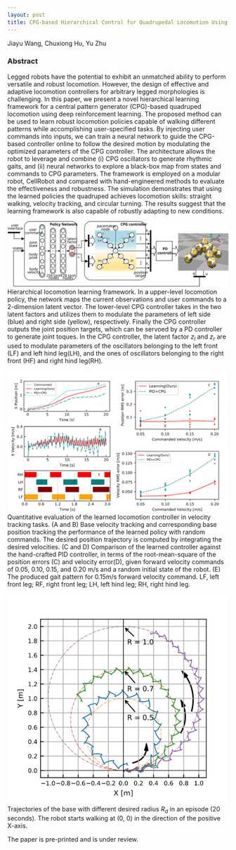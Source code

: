 ```yaml
---
layout: post
title: CPG-based Hierarchical Control for Quadrupedal Locomotion Using Deep Reinforcement Learning
---
```

Jiayu Wang, Chuxiong Hu, Yu Zhu

### Abstract
Legged robots have the potential to exhibit an unmatched ability to perform versatile and robust locomotion. However, the design of effective and adaptive locomotion controllers for arbitrary legged morphologies is challenging.
In this paper, we present a novel hierarchical learning framework for a central pattern generator (CPG)-based quadruped locomotion using deep reinforcement learning.
The proposed method can be used to learn robust locomotion policies capable of walking different patterns while accomplishing user-specified tasks. By injecting user commands into inputs, we can train a neural network to guide the CPG-based controller online to follow the desired motion by modulating the optimized parameters of the CPG controller. The architecture allows the robot to leverage and combine (i) CPG oscillators to generate rhythmic gaits, and (ii) neural networks to explore a black-box map from states and commands to CPG parameters.
The framework is employed on a modular robot, CellRobot and compared with hand-engineered methods to evaluate the effectiveness and robustness. The simulation demonstrates that using the learned policies the quadruped achieves locomotion skills: straight walking, velocity tracking, and circular turning. The results suggest that the learning framework is also capable of robustly adapting to new conditions.

![“图片描述”](/images/system_whole.svg)
Hierarchical locomotion learning framework. In a upper-level locomotion policy, the network maps the current observations and user commands to a 2-dimension latent vector. The lower-level CPG controller takes in the two latent factors and utilizes them to modulate the parameters of left side (blue) and right side (yellow), respectively. Finally the CPG controller outputs the joint position targets, which can be servoed by a PD controller to generate joint toques. In the CPG controller, the latent factor $z_{l}$ and $z_{r}$ are used to modulate parameters of the oscillators belonging to the left front (LF) and left hind leg(LH), and the ones of oscillators belonging to the right front (HF) and right hind leg(RH).

![“图片描述”](/images/vel_whole.svg)
Quantitative evaluation of the learned locomotion controller in velocity tracking tasks.
(A and B) Base velocity tracking and corresponding base position tracking the performance of the learned policy with random commands. The desired position trajectory is computed by integrating the desired velocities.
(C and D) Comparison of the learned controller against the hand-crafted PID controller, in terms of the root-mean-square of the position errors (C) and velocity error(D), given forward velocity commands of 0.05, 0.10, 0.15, and 0.20 m/s and a random initial state of the robot.
(E) The produced gait pattern for 0.15m/s forward velocity command.
LF, left front leg; RF, right front leg; LH, left hind leg; RH, right hind leg.
 
![“图片描述”](/images/turning_trajectories.svg)
Trajectories of the base with different desired radius $R_{d}$ in an episode (20 seconds). The robot starts walking at (0, 0) in the direction of the positive X-axis.

 
 
The paper is pre-printed and is under review.